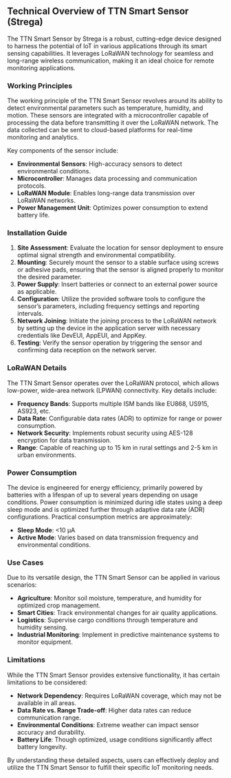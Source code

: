 ## Technical Overview of TTN Smart Sensor (Strega)

The TTN Smart Sensor by Strega is a robust, cutting-edge device designed to harness the potential of IoT in various applications through its smart sensing capabilities. It leverages LoRaWAN technology for seamless and long-range wireless communication, making it an ideal choice for remote monitoring applications.

### Working Principles

The working principle of the TTN Smart Sensor revolves around its ability to detect environmental parameters such as temperature, humidity, and motion. These sensors are integrated with a microcontroller capable of processing the data before transmitting it over the LoRaWAN network. The data collected can be sent to cloud-based platforms for real-time monitoring and analytics.

Key components of the sensor include:

- **Environmental Sensors**: High-accuracy sensors to detect environmental conditions.
- **Microcontroller**: Manages data processing and communication protocols.
- **LoRaWAN Module**: Enables long-range data transmission over LoRaWAN networks.
- **Power Management Unit**: Optimizes power consumption to extend battery life.

### Installation Guide

1. **Site Assessment**: Evaluate the location for sensor deployment to ensure optimal signal strength and environmental compatibility.
2. **Mounting**: Securely mount the sensor to a stable surface using screws or adhesive pads, ensuring that the sensor is aligned properly to monitor the desired parameter.
3. **Power Supply**: Insert batteries or connect to an external power source as applicable.
4. **Configuration**: Utilize the provided software tools to configure the sensor’s parameters, including frequency settings and reporting intervals.
5. **Network Joining**: Initiate the joining process to the LoRaWAN network by setting up the device in the application server with necessary credentials like DevEUI, AppEUI, and AppKey.
6. **Testing**: Verify the sensor operation by triggering the sensor and confirming data reception on the network server.

### LoRaWAN Details

The TTN Smart Sensor operates over the LoRaWAN protocol, which allows low-power, wide-area network (LPWAN) connectivity. Key details include:

- **Frequency Bands**: Supports multiple ISM bands like EU868, US915, AS923, etc.
- **Data Rate**: Configurable data rates (ADR) to optimize for range or power consumption.
- **Network Security**: Implements robust security using AES-128 encryption for data transmission.
- **Range**: Capable of reaching up to 15 km in rural settings and 2-5 km in urban environments.

### Power Consumption

The device is engineered for energy efficiency, primarily powered by batteries with a lifespan of up to several years depending on usage conditions. Power consumption is minimized during idle states using a deep sleep mode and is optimized further through adaptive data rate (ADR) configurations. Practical consumption metrics are approximately:

- **Sleep Mode**: <10 µA
- **Active Mode**: Varies based on data transmission frequency and environmental conditions.

### Use Cases

Due to its versatile design, the TTN Smart Sensor can be applied in various scenarios:

- **Agriculture**: Monitor soil moisture, temperature, and humidity for optimized crop management.
- **Smart Cities**: Track environmental changes for air quality applications.
- **Logistics**: Supervise cargo conditions through temperature and humidity sensing.
- **Industrial Monitoring**: Implement in predictive maintenance systems to monitor equipment.

### Limitations

While the TTN Smart Sensor provides extensive functionality, it has certain limitations to be considered:

- **Network Dependency**: Requires LoRaWAN coverage, which may not be available in all areas.
- **Data Rate vs. Range Trade-off**: Higher data rates can reduce communication range.
- **Environmental Conditions**: Extreme weather can impact sensor accuracy and durability.
- **Battery Life**: Though optimized, usage conditions significantly affect battery longevity.

By understanding these detailed aspects, users can effectively deploy and utilize the TTN Smart Sensor to fulfill their specific IoT monitoring needs.